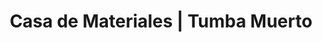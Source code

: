 ---
title: "Casa de Materiales | Tumba Muerto"
url: /panama/casa-de-materiales-tumba-muerto/
shop: general
---